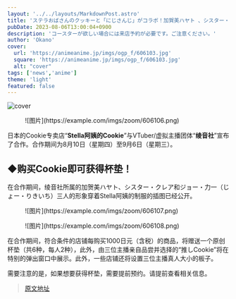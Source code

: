 ```yaml
---
layout: '../../layouts/MarkdownPost.astro'
title: 'ステラおばさんのクッキーと「にじさんじ」がコラボ！加賀美ハヤト 、シスター・クレア、ジョー・力一が制服姿で登場'
pubDate: 2023-08-06T13:00:04+0900
description: 'コースターが欲しい場合には来店予約が必要です。ご注意ください。'
author: 'Okano'
cover:
  url: 'https://animeanime.jp/imgs/ogp_f/606103.jpg'
  square: 'https://animeanime.jp/imgs/ogp_f/606103.jpg'
  alt: "cover"
tags: ['news','anime']
theme: 'light'
featured: false
---
```


![cover](https://animeanime.jp/imgs/ogp_f/606103.jpg)

<figure class="ctms-editor-image">![图片](https://example.com/imgs/zoom/606106.png)</figure>
<p>日本的Cookie专卖店“<b>Stella阿姨的Cookie</b>”与VTuber/虚拟主播团体“<b>绫音社</b>”宣布了合作。合作期间为8月10日（星期四）至9月6日（星期三）。</p>
<h2>◆购买Cookie即可获得杯垫！</h2>
<p>在合作期间，绫音社所属的加贺美ハヤト、シスター・クレア和ジョー・力一（じょー・りきいち）三人的形象穿着Stella阿姨的制服的插图已经公开。</p>
<figure class="ctms-editor-image">![图片](https://example.com/imgs/zoom/606107.png)</figure>
<figure class="ctms-editor-image">![图片](https://example.com/imgs/zoom/606108.png)</figure>
<p>在合作期间，符合条件的店铺每购买1000日元（含税）的商品，将赠送一个原创杯垫（共6种，每人2种），此外，由三位主播亲自品尝并选择的“推しCookie”将在特别的弹出窗口中展示。此外，一些店铺还将设置三位主播真人大小的板子。</p>
<p>需要注意的是，如果想要获得杯垫，需要提前预约。请提前查看相关信息。</p>

>[原文地址](https://animeanime.jp/article/2023/08/06/79124.html)  